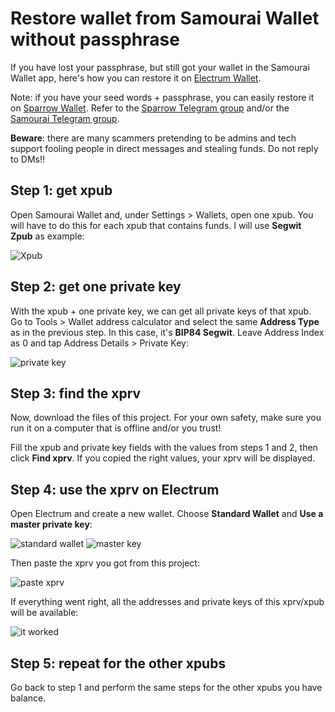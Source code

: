 # Restore wallet from Samourai Wallet without passphrase

If you have lost your passphrase, but still got your wallet in the Samourai Wallet app, here's how you can restore it on [Electrum Wallet](https://electrum.org/#download).  

Note: if you have your seed words + passphrase, you can easily restore it on [Sparrow Wallet](https://sparrowwallet.com). Refer to the [Sparrow Telegram group](https://t.me/sparrowwallet) and/or the [Samourai Telegram group](https://t.me/SamouraiWallet).  

**Beware**: there are many scammers pretending to be admins and tech support fooling people in direct messages and stealing funds. Do not reply to DMs!!  

## Step 1: get xpub

Open Samourai Wallet and, under Settings > Wallets, open one xpub. You will have to do this for each xpub that contains funds. I will use **Segwit Zpub** as example:

![Xpub](img/xpub-samourai.png)

## Step 2: get one private key

With the xpub + one private key, we can get all private keys of that xpub.  
Go to Tools > Wallet address calculator and select the same **Address Type** as in the previous step. In this case, it's **BIP84 Segwit**. Leave Address Index as 0 and tap Address Details > Private Key:

![private key](img/key-samourai.png)

## Step 3: find the xprv

Now, download the files of this project. For your own safety, make sure you run it on a computer that is offline and/or you trust!  

Fill the xpub and private key fields with the values from steps 1 and 2, then click **Find xprv**. If you copied the right values, your xprv will be displayed.

## Step 4: use the xprv on Electrum

Open Electrum and create a new wallet. Choose **Standard Wallet** and **Use a master private key**:

![standard wallet](img/standard-wallet.png) ![master key](img/master.png)

Then paste the xprv you got from this project:

![paste xprv](img/restore-master.png)

If everything went right, all the addresses and private keys of this xprv/xpub will be available:

![it worked](img/electrum-addresses.png)

## Step 5: repeat for the other xpubs

Go back to step 1 and perform the same steps for the other xpubs you have balance.